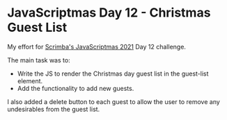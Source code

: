 # JavaScriptmas Day 12 - Christmas Guest List

My effort for [Scrimba's JavaScriptmas 2021](https://scrimba.com/learn/javascriptmas2021) Day 12 challenge.

The main task was to:

- Write the JS to render the Christmas day guest list in the guest-list element.
- Add the functionality to add new guests.

I also added a delete button to each guest to allow the user to remove any undesirables from the guest list.
